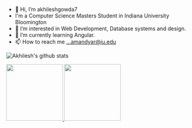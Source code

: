 - 👋 Hi, I’m akhileshgowda7
- I'm a Computer Science Masters Student in Indiana University Bloomington 
- 👀 I’m interested in Web Development, Database systems and design.
- 🌱 I’m currently learning Angular.
- 📫 How to reach me ...amandyar@iu.edu 

<!---
akhileshgowda7/akhileshgowda7 is a ✨ special ✨ repository because its `README.md` (this file) appears on your GitHub profile.
You can click the Preview link to take a look at your changes.
--->
![Akhilesh's github stats](https://github-readme-stats.vercel.app/api?username=akhileshgowda7&theme=github_dark)

<div>
  <a href="https://github.com/akhileshgowda7">
  <img height="150em" src="https://github-readme-stats.vercel.app/api?username=akhileshgowda7&show_icons=true&theme=radical&include_all_commits=true&count_private=true"/>
  <img height="150em" src="https://github-readme-stats.vercel.app/api/top-langs/?username=akhileshgowda7&layout=compact&langs_count=7&theme=radical"/>
</div>
